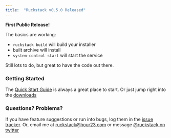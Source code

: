 ```yaml
---
title:  "Ruckstack v0.5.0 Released"
---
```


**First Public Release!**

The basics are working:
- `ruckstack build` will build your installer
- built archive will install
- `system-control start` will start the service

Still lots to do, but great to have the code out there.

### Getting Started

The [Quick Start Guide](/quickstart) is always a great place to start. Or just jump right into the [downloads](/download)

### Questions? Problems?

If you have feature suggestions or run into bugs, log them in the [issue tracker](https://github.com/ruckstack/ruckstack/issues). 
Or, email me at [ruckstack@hour23.com](mailto:ruckstack@hour23.com) or message [@ruckstack on twitter](https://twitter.com/ruckstack) 